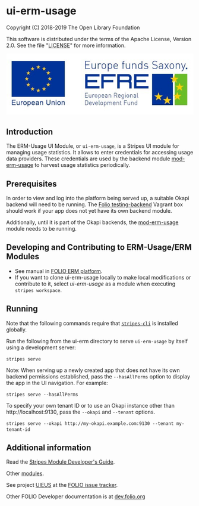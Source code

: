 # ui-erm-usage

Copyright (C) 2018-2019 The Open Library Foundation

This software is distributed under the terms of the Apache License, Version 2.0. See the file "[LICENSE](LICENSE)" for more information.

![Development funded by European Regional Development Fund (EFRE)](EFRE_2015_quer_RGB_klein.jpg)


## Introduction

The ERM-Usage UI Module, or `ui-erm-usage`, is a Stripes UI module for managing usage statistics. It allows to enter credentials for accessing usage data providers. These credentials are used by the backend module [mod-erm-usage](https://github.com/folio-org/mod-erm-usage) to harvest usage statistics periodically.

## Prerequisites

In order to view and log into the platform being served up, a suitable Okapi backend will need to be running. The [Folio testing-backend](https://app.vagrantup.com/folio/boxes/testing-backend) Vagrant box should work if your app does not yet have its own backend module.

Additionally, until it is part of the Okapi backends, the [mod-erm-usage](https://github.com/folio-org/mod-erm-usage) module needs to be running.

## Developing and Contributing to ERM-Usage/ERM Modules

* See manual in [FOLIO ERM platform](https://github.com/folio-org/platform-erm#developing-and-contributing-to-erm-modules).
* If you want to clone ui-erm-usage locally to make local modifications or contribute to it, select _ui-erm-usage_ as a module when executing `stripes workspace`.

## Running

Note that the following commands require that [`stripes-cli`](https://github.com/folio-org/stripes-cli) is installed globally.

Run the following from the ui-erm directory to serve `ui-erm-usage` by itself using a development server:
```
stripes serve
```

Note: When serving up a newly created app that does not have its own backend permissions established, pass the `--hasAllPerms` option to display the app in the UI navigation. For example:
```
stripes serve --hasAllPerms
```

To specify your own tenant ID or to use an Okapi instance other than http://localhost:9130, pass the `--okapi` and `--tenant` options.
```
stripes serve --okapi http://my-okapi.example.com:9130 --tenant my-tenant-id
```

## Additional information

Read the [Stripes Module Developer's Guide](https://github.com/folio-org/stripes/blob/master/doc/dev-guide.md).

Other [modules](https://dev.folio.org/source-code/#client-side).

See project [UIEUS](https://issues.folio.org/browse/UIEUS)
at the [FOLIO issue tracker](https://dev.folio.org/guidelines/issue-tracker).

Other FOLIO Developer documentation is at [dev.folio.org](https://dev.folio.org/)


